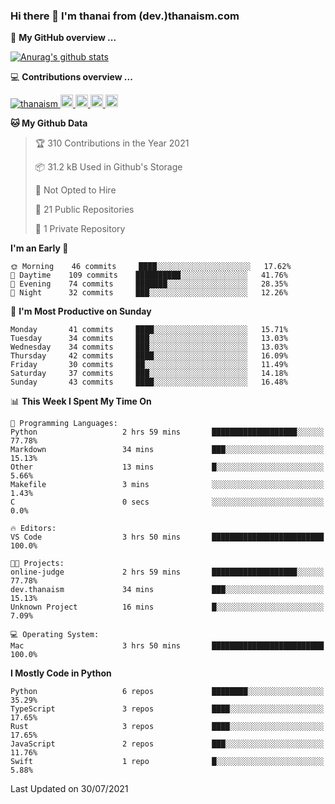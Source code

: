 ### Hi there 👋 I'm thanai from (dev.)thanaism.com

<!-- バッジ関連 -->
<!--
メイン：https://shields.io/category/social
GitHub view：https://github.com/antonkomarev/github-profile-views-counter
Qiita contributions：https://qiita.com/mikkame/items/f2c60d9caf8a8e38ec50
 -->

🍎 **My GitHub overview ...**

<!-- GitHubトロフィー -->
<!--
https://github.com/ryo-ma/github-profile-trophy
 -->

<!-- [![trophy](https://github-profile-trophy.vercel.app/?username=thanaism)](https://github.com/thanaism/thanaism) -->

<!-- GitHubステータス -->
<!--
https://github.com/anuraghazra/github-readme-stats
 -->

[![Anurag's github stats](https://github-readme-stats.vercel.app/api?username=thanaism&count_private=true&show_icons=true)](https://github.com/thanaism/thanaism)

<!-- [![ReadMe Card](https://github-readme-stats.vercel.app/api/pin/?username=thanaism&repo=thanaism)](https://github.com/thanaism/thanaism) -->

<!-- Skill icons -->
<!--
https://rahuldkjain.github.io/gh-profile-readme-generator/
 -->

💻 **Contributions overview ...**

<p align="left">

  <a href="https://github.com/thanaism/thanaism/">
    <img src="https://komarev.com/ghpvc/?username=thanaism" alt="thanaism" />
  </a>
  <a href="http://twitter.com/okinawa__noodle">
    <img height="20" src="https://img.shields.io/twitter/follow/okinawa__noodle?label=Twitter&logo=twitter&style=flat" />
  </a>
  <a href="https://github.com/thanaism">
    <img height="20" src="https://img.shields.io/github/followers/thanaism?label=follow&logo=github&style=flat" />
  </a>
  <!-- <a href="https://www.reddit.com/user/thanaism">
    <img height="20" src="https://img.shields.io/reddit/user-karma/combined/thanaism?label=Reddit&logo=reddit&style=flat" />
  </a>
  <a href="https://stackoverflow.com/users/5720201/thanaism">
    <img height="20" src="https://img.shields.io/stackexchange/stackoverflow/r/5720201?label=StackOverflow&logo=stack-overflow&style=flat" /> -->
  </a>
  <a href="http://qiita.com/thanai">
    <img height="20" src="https://qiita-badge.apiapi.app/s/thanai/posts.svg" />
  </a>
  <//qiita.com/thanai">
    <img height="20" src="https://qiita-badge.apiapi.app/s/thanai/contributions.svg" />
  </a>
</p>

<!--START_SECTION:waka-->
**🐱 My Github Data** 

> 🏆 310 Contributions in the Year 2021
 > 
> 📦 31.2 kB Used in Github's Storage 
 > 
> 🚫 Not Opted to Hire
 > 
> 📜 21 Public Repositories 
 > 
> 🔑 1 Private Repository 
 > 
**I'm an Early 🐤** 

```text
🌞 Morning    46 commits     ████░░░░░░░░░░░░░░░░░░░░░   17.62% 
🌆 Daytime    109 commits    ██████████░░░░░░░░░░░░░░░   41.76% 
🌃 Evening    74 commits     ███████░░░░░░░░░░░░░░░░░░   28.35% 
🌙 Night      32 commits     ███░░░░░░░░░░░░░░░░░░░░░░   12.26%

```
📅 **I'm Most Productive on Sunday** 

```text
Monday       41 commits     ████░░░░░░░░░░░░░░░░░░░░░   15.71% 
Tuesday      34 commits     ███░░░░░░░░░░░░░░░░░░░░░░   13.03% 
Wednesday    34 commits     ███░░░░░░░░░░░░░░░░░░░░░░   13.03% 
Thursday     42 commits     ████░░░░░░░░░░░░░░░░░░░░░   16.09% 
Friday       30 commits     ██░░░░░░░░░░░░░░░░░░░░░░░   11.49% 
Saturday     37 commits     ███░░░░░░░░░░░░░░░░░░░░░░   14.18% 
Sunday       43 commits     ████░░░░░░░░░░░░░░░░░░░░░   16.48%

```


📊 **This Week I Spent My Time On** 

```text
💬 Programming Languages: 
Python                   2 hrs 59 mins       ███████████████████░░░░░░   77.78% 
Markdown                 34 mins             ███░░░░░░░░░░░░░░░░░░░░░░   15.13% 
Other                    13 mins             █░░░░░░░░░░░░░░░░░░░░░░░░   5.66% 
Makefile                 3 mins              ░░░░░░░░░░░░░░░░░░░░░░░░░   1.43% 
C                        0 secs              ░░░░░░░░░░░░░░░░░░░░░░░░░   0.0%

🔥 Editors: 
VS Code                  3 hrs 50 mins       █████████████████████████   100.0%

🐱‍💻 Projects: 
online-judge             2 hrs 59 mins       ███████████████████░░░░░░   77.78% 
dev.thanaism             34 mins             ███░░░░░░░░░░░░░░░░░░░░░░   15.13% 
Unknown Project          16 mins             █░░░░░░░░░░░░░░░░░░░░░░░░   7.09%

💻 Operating System: 
Mac                      3 hrs 50 mins       █████████████████████████   100.0%

```

**I Mostly Code in Python** 

```text
Python                   6 repos             ████████░░░░░░░░░░░░░░░░░   35.29% 
TypeScript               3 repos             ████░░░░░░░░░░░░░░░░░░░░░   17.65% 
Rust                     3 repos             ████░░░░░░░░░░░░░░░░░░░░░   17.65% 
JavaScript               2 repos             ███░░░░░░░░░░░░░░░░░░░░░░   11.76% 
Swift                    1 repo              █░░░░░░░░░░░░░░░░░░░░░░░░   5.88%

```



 Last Updated on 30/07/2021
<!--END_SECTION:waka-->
